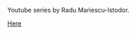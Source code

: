 Youtube series by Radu Mariescu-Istodor.

[Here](https://www.youtube.com/playlist?list=PLB0Tybl0UNfZ3nnHVg8SJ4uK3R4QD6R0H)

